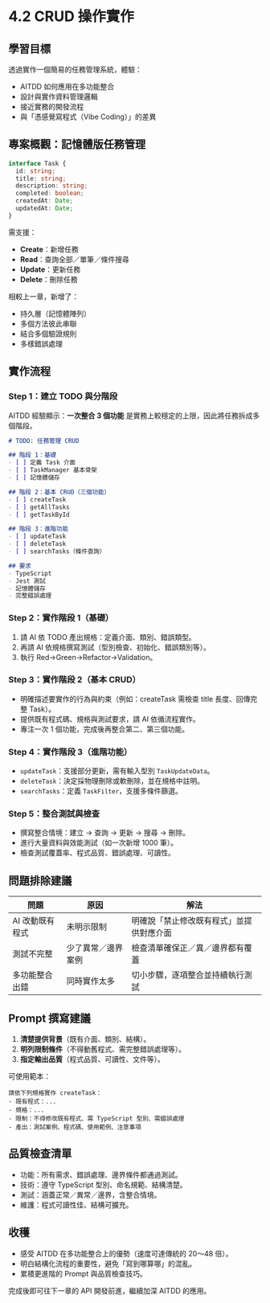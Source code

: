 # 4.2 CRUD 操作實作

## 學習目標

透過實作一個簡易的任務管理系統，體驗：
- AITDD 如何應用在多功能整合
- 設計與實作資料管理邏輯
- 接近實務的開發流程
- 與「憑感覺寫程式（Vibe Coding）」的差異

## 專案概觀：記憶體版任務管理

```typescript
interface Task {
  id: string;
  title: string;
  description: string;
  completed: boolean;
  createdAt: Date;
  updatedAt: Date;
}
```

需支援：
- **Create**：新增任務
- **Read**：查詢全部／單筆／條件搜尋
- **Update**：更新任務
- **Delete**：刪除任務

相較上一章，新增了：
- 持久層（記憶體陣列）
- 多個方法彼此串聯
- 結合多個驗證規則
- 多樣錯誤處理

## 實作流程

### Step 1：建立 TODO 與分階段

AITDD 經驗顯示：**一次整合 3 個功能** 是實務上較穩定的上限，因此將任務拆成多個階段。

```markdown
# TODO: 任務管理 CRUD

## 階段 1：基礎
- [ ] 定義 Task 介面
- [ ] TaskManager 基本骨架
- [ ] 記憶體儲存

## 階段 2：基本 CRUD（三個功能）
- [ ] createTask
- [ ] getAllTasks
- [ ] getTaskById

## 階段 3：進階功能
- [ ] updateTask
- [ ] deleteTask
- [ ] searchTasks（條件查詢）

## 要求
- TypeScript
- Jest 測試
- 記憶體儲存
- 完整錯誤處理
```

### Step 2：實作階段 1（基礎）

1. 請 AI 依 TODO 產出規格：定義介面、類別、錯誤類型。
2. 再請 AI 依規格撰寫測試（型別檢查、初始化、錯誤類別等）。
3. 執行 Red→Green→Refactor→Validation。

### Step 3：實作階段 2（基本 CRUD）

- 明確描述要實作的行為與約束（例如：createTask 需檢查 title 長度、回傳完整 Task）。
- 提供既有程式碼、規格與測試要求，請 AI 依循流程實作。
- 專注一次 1 個功能，完成後再整合第二、第三個功能。

### Step 4：實作階段 3（進階功能）

- `updateTask`：支援部分更新，需有輸入型別 `TaskUpdateData`。
- `deleteTask`：決定採物理刪除或軟刪除，並在規格中註明。
- `searchTasks`：定義 `TaskFilter`，支援多條件篩選。

### Step 5：整合測試與檢查

- 撰寫整合情境：建立 → 查詢 → 更新 → 搜尋 → 刪除。
- 進行大量資料與效能測試（如一次新增 1000 筆）。
- 檢查測試覆蓋率、程式品質、錯誤處理、可讀性。

## 問題排除建議

| 問題 | 原因 | 解法 |
|------|------|------|
| AI 改動既有程式 | 未明示限制 | 明確說「禁止修改既有程式」並提供對應介面 |
| 測試不完整 | 少了異常／邊界案例 | 檢查清單確保正／異／邊界都有覆蓋 |
| 多功能整合出錯 | 同時實作太多 | 切小步驟，逐項整合並持續執行測試 |

## Prompt 撰寫建議

1. **清楚提供背景**（既有介面、類別、結構）。
2. **明列限制條件**（不得動舊程式、需完整錯誤處理等）。
3. **指定輸出品質**（程式品質、可讀性、文件等）。

可使用範本：
```
請依下列規格實作 createTask：
- 既有程式：...
- 規格：...
- 限制：不得修改既有程式、需 TypeScript 型別、需錯誤處理
- 產出：測試案例、程式碼、使用範例、注意事項
```

## 品質檢查清單

- 功能：所有需求、錯誤處理、邊界條件都通過測試。  
- 技術：遵守 TypeScript 型別、命名規範、結構清楚。  
- 測試：涵蓋正常／異常／邊界，含整合情境。  
- 維護：程式可讀性佳、結構可擴充。

## 收穫

- 感受 AITDD 在多功能整合上的優勢（速度可達傳統的 20～48 倍）。
- 明白結構化流程的重要性，避免「寫到哪算哪」的混亂。
- 累積更進階的 Prompt 與品質檢查技巧。

完成後即可往下一章的 API 開發前進，繼續加深 AITDD 的應用。
